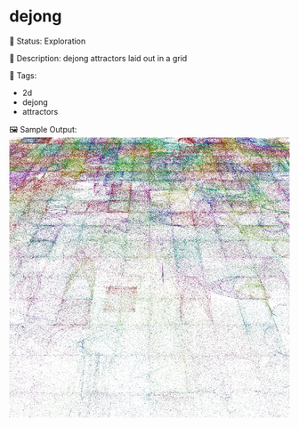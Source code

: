 # dejong

🧪 Status: Exploration

📎 Description: dejong attractors laid out in a grid 

🎨 Tags: 
- 2d
- dejong 
- attractors

🖼️ Sample Output:  
<img src="output.webp" alt="dejong Sample Output" width="800" />
